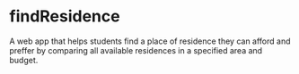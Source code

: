 # findResidence
A web app that helps students find a place of residence they can afford and preffer by comparing all available residences in a specified area and budget.
